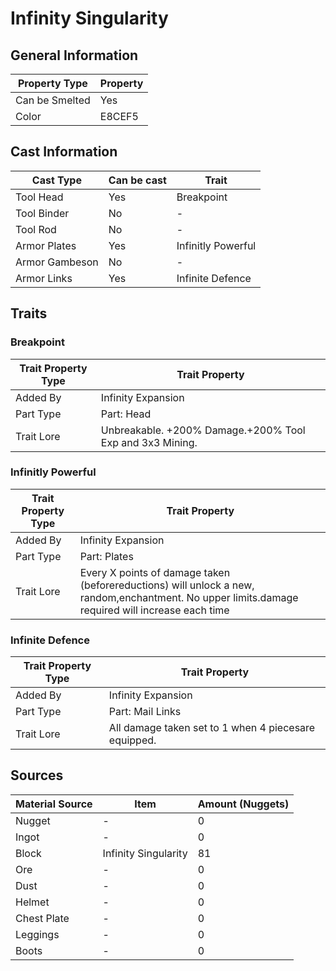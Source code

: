 # Infinity Singularity

## General Information

| Property Type  | Property |
| -------------- | -------- |
| Can be Smelted | Yes      |
| Color          | E8CEF5   |

## Cast Information

| Cast Type      | Can be cast | Trait              |
| -------------- | ----------- | ------------------ |
| Tool Head      | Yes         | Breakpoint         |
| Tool Binder    | No          | -                  |
| Tool Rod       | No          | -                  |
| Armor Plates   | Yes         | Infinitly Powerful |
| Armor Gambeson | No          | -                  |
| Armor Links    | Yes         | Infinite Defence   |

## Traits

### Breakpoint

| Trait Property Type | Trait Property                                           |
| ------------------- | -------------------------------------------------------- |
| Added By            | Infinity Expansion                                       |
| Part Type           | Part: Head                                               |
| Trait Lore          | Unbreakable. +200% Damage.+200% Tool Exp and 3x3 Mining. |

### Infinitly Powerful

| Trait Property Type | Trait Property                                                                                                                                   |
| ------------------- | ------------------------------------------------------------------------------------------------------------------------------------------------ |
| Added By            | Infinity Expansion                                                                                                                               |
| Part Type           | Part: Plates                                                                                                                                     |
| Trait Lore          | Every X points of damage taken (beforereductions) will unlock a new, random,enchantment. No upper limits.damage required will increase each time |

### Infinite Defence

| Trait Property Type | Trait Property                                       |
| ------------------- | ---------------------------------------------------- |
| Added By            | Infinity Expansion                                   |
| Part Type           | Part: Mail Links                                     |
| Trait Lore          | All damage taken set to 1 when 4 piecesare equipped. |

## Sources

| Material Source | Item                 | Amount (Nuggets) |
| --------------- | -------------------- | ---------------- |
| Nugget          | -                    | 0                |
| Ingot           | -                    | 0                |
| Block           | Infinity Singularity | 81               |
| Ore             | -                    | 0                |
| Dust            | -                    | 0                |
| Helmet          | -                    | 0                |
| Chest Plate     | -                    | 0                |
| Leggings        | -                    | 0                |
| Boots           | -                    | 0                |
